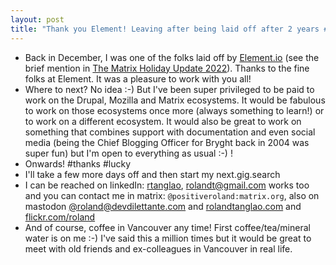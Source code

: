 ```yaml
---
layout: post
title: "Thank you Element! Leaving after being laid off after 2 years #ElementLifeboat"
---
```

*   Back in December, I was one of the folks laid off by [Element.io](https://element.io/blog/) (see the brief mention in [The Matrix Holiday Update 2022](https://matrix.org/blog/2022/12/25/the-matrix-holiday-update-2022)). Thanks to the fine folks at Element. It was a pleasure to work with you all!
*   Where to next? No idea :-) But I've been super privileged to be paid to work on the Drupal, Mozilla and Matrix ecosystems. It would be fabulous to work on those ecosystems once more (always something to learn!) or to work on a different ecosystem. It would also be great to work on something that combines support with documentation and even social media (being the Chief Blogging Officer for Bryght back in 2004 was super fun) but I'm open to everything as usual :-) !
*   Onwards! #thanks #lucky 
*   I'll take a few more days off and then start my next.gig.search
*   I can be reached on linkedIn: [rtanglao](https://www.linkedin.com/in/rtanglao/),  rolandt@gmail.com works too and you can contact me in matrix: `@positiveroland:matrix.org`, also on mastodon [@roland@devdilettante.com](https://devdilettante.com/@roland) and [rolandtanglao.com](http://rolandtanglao.com/) and [flickr.com/roland](https://www.flickr.com/photos/roland)
*   And of course, coffee in Vancouver any time! First coffee/tea/mineral water  is on me :-) I've said this a million times but it would be great to meet with old friends and ex-colleagues in Vancouver in real life.

